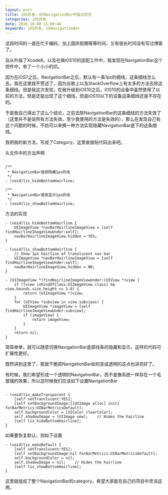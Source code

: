 ```yaml
---
layout: post
title: iOS开发——UINavigationBar中踩过的坑
categories: iOS开发
date: 2016-10-08 15:09:44
keywords: iOS开发, UINavigationBar
---
```


这段时间的一直在忙于编码，加上国庆假期等等时间，又有很长时间没有写过博客了。

自从升级了Xcode8，以及在做iOS10的适配工作中，我发现在NavigationBar这个控件中，有了一个小小的坑。

因为在iOS7之后，NavigationBar之后，默认有一条1px的细线，这条细线怎么去，我在这里就不赘述了，因为谷歌上以及StackOverflow上有太多的方法去除这条细线。但是我这次发现，在我升级到iOS10之后，iOS10的设备中虽然使用了以前的方法，但是还是出现了这个细线，但是iOS10以下的设备这条细线还是不存在的。

<!--more-->

于是我自己得出了这么个结论，之前去除NavigationBar的这条细线的方法失效了（这里并不是说所有方法失效，至少我使用的方法是失效的），那么在发现自己有这个问题的时候，不妨可以来换一种方法实现隐藏NavigationBar底下的这条细线。

我把我的新方法，写成了Category，这里直接贴代码出来吧。

头文件中的方法声明

```objc

/**
 * NavigationBar底部隐藏1px的线
 */
- (void)lix_hideBottomHairline;

/**
 * NavigationBar底部显示1px的线
 */
- (void)lix_showBottomHairline;

```

方法的实现

```objc
- (void)lix_hideBottomHairline {
    UIImageView *navBarHairlineImageView = [self findHairlineImageViewUnder:self];
    navBarHairlineImageView.hidden = YES;
}

- (void)lix_showBottomHairline {
    // Show 1px hairline of translucent nav bar
    UIImageView *navBarHairlineImageView = [self findHairlineImageViewUnder:self];
    navBarHairlineImageView.hidden = NO;
}

- (UIImageView *)findHairlineImageViewUnder:(UIView *)view {
    if ([view isKindOfClass:UIImageView.class] && view.bounds.size.height <= 1.0) {
        return (UIImageView *)view;
    }
    for (UIView *subview in view.subviews) {
        UIImageView *imageView = [self findHairlineImageViewUnder:subview];
        if (imageView) {
            return imageView;
        }
    }
    return nil;
}
```

简简单单，就可以随意切换NavigationBar底部线条的隐藏和显示，这样的代码可扩展性更好。

既然讲到这里了，那就干脆把NavigationBar如何变成透明的这点也讲完好了。

有时候，我们希望形成一个透明的NavigationBar，而不是像系统一样存在一个毛玻璃的效果，所以这时候我们应该如下设置NavigationBar

```objc

- (void)lix_makeTransparent {
    [self setTranslucent:YES];
    [self setBackgroundImage:[[UIImage alloc] init] forBarMetrics:UIBarMetricsDefault];
    self.backgroundColor = [UIColor clearColor];
    self.shadowImage = [UIImage new];    // Hides the hairline
    [self lix_hideBottomHairline];
}

```

如果要恢复默认，则如下设置

```
- (void)lix_makeDefault {
    [self setTranslucent:YES];
    [self setBackgroundImage:nil forBarMetrics:UIBarMetricsDefault];
    self.backgroundColor = nil;
    self.shadowImage = nil;    // Hides the hairline
    [self lix_showBottomHairline];
}

```

这里就组成了整个NavigationBar的category，希望大家能在自己的项目中灵活运用。
